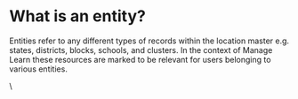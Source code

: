 # What is an entity?

Entities refer to any different types of records within the location master e.g. states, districts, blocks, schools, and clusters. In the context of Manage Learn these resources are marked to be relevant for users belonging to various entities.

\
